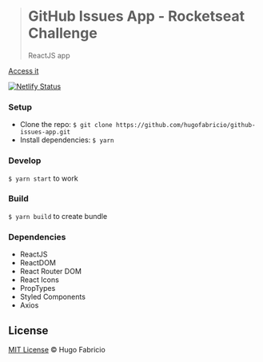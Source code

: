 > # GitHub Issues App - Rocketseat Challenge
>
> ReactJS app

[Access it](https://github-issues-app.netlify.com)

[![Netlify Status](https://api.netlify.com/api/v1/badges/c4d55c81-bf3b-4749-92e7-b7056b2b21bb/deploy-status)](https://app.netlify.com/sites/github-issues-app/deploys)

### Setup

- Clone the repo: `$ git clone https://github.com/hugofabricio/github-issues-app.git`
- Install dependencies: `$ yarn`

### Develop

`$ yarn start` to work

### Build

`$ yarn build` to create bundle

### Dependencies

- ReactJS
- ReactDOM
- React Router DOM
- React Icons
- PropTypes
- Styled Components
- Axios

## License

[MIT License](/license) © Hugo Fabricio
